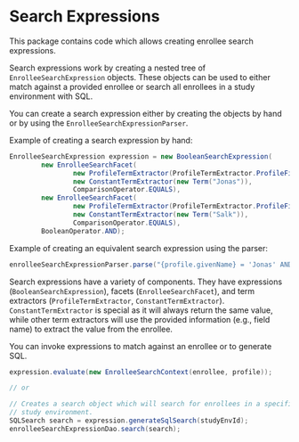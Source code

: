 # Search Expressions

This package contains code which allows creating enrollee search expressions.

Search expressions work by creating a nested tree of `EnrolleeSearchExpression` objects. These objects can be used
to either match against a provided enrollee or search all enrollees in a study environment with SQL.

You can create a search expression either by creating the objects by hand or by using the 
`EnrolleeSearchExpressionParser`. 

Example of creating a search expression by hand:

```java
EnrolleeSearchExpression expression = new BooleanSearchExpression(
        new EnrolleeSearchFacet(
                new ProfileTermExtractor(ProfileTermExtractor.ProfileField.GIVEN_NAME),
                new ConstantTermExtractor(new Term("Jonas")),
                ComparisonOperator.EQUALS),
        new EnrolleeSearchFacet(
                new ProfileTermExtractor(ProfileTermExtractor.ProfileField.FAMILY_NAME),
                new ConstantTermExtractor(new Term("Salk")),
                ComparisonOperator.EQUALS),
        BooleanOperator.AND);
```

Example of creating an equivalent search expression using the parser:
```java
enrolleeSearchExpressionParser.parse("{profile.givenName} = 'Jonas' AND {profile.familyName} = 'Salk'");
```

Search expressions have a variety of components. They have expressions (`BooleanSearchExpression`), facets 
(`EnrolleeSearchFacet`), and term extractors (`ProfileTermExtractor`, `ConstantTermExtractor`). `ConstantTermExtractor` 
is special as it will always return the same value, while other term extractors will use the provided information
(e.g., field name) to extract the value from the enrollee.

You can invoke expressions to match against an enrollee or to generate SQL.

```java
expression.evaluate(new EnrolleeSearchContext(enrollee, profile));

// or 

// Creates a search object which will search for enrollees in a specific
// study environment.
SQLSearch search = expression.generateSqlSearch(studyEnvId);
enrolleeSearchExpressionDao.search(search);
```